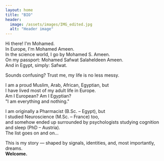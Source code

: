 ```yaml
---
layout: home
title: "BIO"
header:
  image: /assets/images/IMG_edited.jpg
  alt: "Header image"
---
```


Hi there! I'm Mohamed.  
In Europe, I'm Mohamed Ameen.  
In the science world, I go by Mohamed S. Ameen.  
On my passport: Mohamed Safwat Salaheldeen Ameen.  
And in Egypt, simply: Safwat.  

Sounds confusing? Trust me, my life is no less messy.  

I am a proud Muslim, Arab, African, Egyptian, but  
I have lived most of my adult life in Europe.  
Am I European? Am I Egyptian?  
"I am everything and nothing."  

I am originally a Pharmacist (B.Sc. – Egypt), but  
I studied Neuroscience (M.Sc. – France) too,  
and somehow ended up surrounded by psychologists studying cognition and sleep (PhD – Austria).  
The list goes on and on...  

This is my story — shaped by signals, identities, and, most importantly, dreams.  
**Welcome.**
